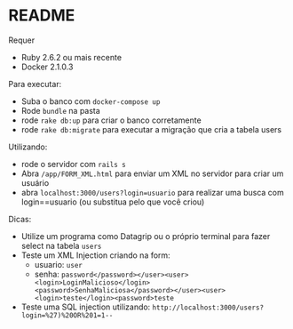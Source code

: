 # README

Requer 
- Ruby 2.6.2 ou mais recente
- Docker 2.1.0.3

Para executar:

- Suba o banco com `docker-compose up`
- Rode `bundle` na pasta
- rode `rake db:up` para criar o banco corretamente
- rode `rake db:migrate` para executar a migração que cria a tabela users

Utilizando:

- rode o servidor com `rails s`
- Abra `/app/FORM_XML.html` para enviar um XML no servidor para criar um usuário
- abra `localhost:3000/users?login=usuario` para realizar uma busca com login==usuario (ou substitua pelo que você criou)

Dicas:
- Utilize um programa como Datagrip ou o próprio terminal para fazer select na tabela `users`
- Teste um XML Injection criando na form: 
    - usuario: `user`
    - senha:  `password</password></user><user><login>LoginMalicioso</login><password>SenhaMaliciosa</password></user><user><login>teste</login><password>teste
`
- Teste uma SQL injection utilizando: `http://localhost:3000/users?login=%27)%20OR%201=1--`
